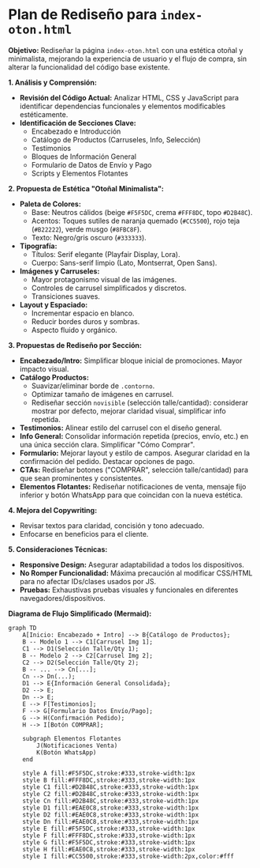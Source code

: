 # Plan de Rediseño para `index-oton.html`

**Objetivo:** Rediseñar la página `index-oton.html` con una estética otoñal y minimalista, mejorando la experiencia de usuario y el flujo de compra, sin alterar la funcionalidad del código base existente.

**1. Análisis y Comprensión:**

*   **Revisión del Código Actual:** Analizar HTML, CSS y JavaScript para identificar dependencias funcionales y elementos modificables estéticamente.
*   **Identificación de Secciones Clave:**
    *   Encabezado e Introducción
    *   Catálogo de Productos (Carruseles, Info, Selección)
    *   Testimonios
    *   Bloques de Información General
    *   Formulario de Datos de Envío y Pago
    *   Scripts y Elementos Flotantes

**2. Propuesta de Estética "Otoñal Minimalista":**

*   **Paleta de Colores:**
    *   Base: Neutros cálidos (beige `#F5F5DC`, crema `#FFF8DC`, topo `#D2B48C`).
    *   Acentos: Toques sutiles de naranja quemado (`#CC5500`), rojo teja (`#B22222`), verde musgo (`#8FBC8F`).
    *   Texto: Negro/gris oscuro (`#333333`).
*   **Tipografía:**
    *   Títulos: Serif elegante (Playfair Display, Lora).
    *   Cuerpo: Sans-serif limpio (Lato, Montserrat, Open Sans).
*   **Imágenes y Carruseles:**
    *   Mayor protagonismo visual de las imágenes.
    *   Controles de carrusel simplificados y discretos.
    *   Transiciones suaves.
*   **Layout y Espaciado:**
    *   Incrementar espacio en blanco.
    *   Reducir bordes duros y sombras.
    *   Aspecto fluido y orgánico.

**3. Propuestas de Rediseño por Sección:**

*   **Encabezado/Intro:** Simplificar bloque inicial de promociones. Mayor impacto visual.
*   **Catálogo Productos:**
    *   Suavizar/eliminar borde de `.contorno`.
    *   Optimizar tamaño de imágenes en carrusel.
    *   Rediseñar sección `novisible` (selección talle/cantidad): considerar mostrar por defecto, mejorar claridad visual, simplificar info repetida.
*   **Testimonios:** Alinear estilo del carrusel con el diseño general.
*   **Info General:** Consolidar información repetida (precios, envío, etc.) en una única sección clara. Simplificar "Cómo Comprar".
*   **Formulario:** Mejorar layout y estilo de campos. Asegurar claridad en la confirmación del pedido. Destacar opciones de pago.
*   **CTAs:** Rediseñar botones ("COMPRAR", selección talle/cantidad) para que sean prominentes y consistentes.
*   **Elementos Flotantes:** Rediseñar notificaciones de venta, mensaje fijo inferior y botón WhatsApp para que coincidan con la nueva estética.

**4. Mejora del Copywriting:**

*   Revisar textos para claridad, concisión y tono adecuado.
*   Enfocarse en beneficios para el cliente.

**5. Consideraciones Técnicas:**

*   **Responsive Design:** Asegurar adaptabilidad a todos los dispositivos.
*   **No Romper Funcionalidad:** Máxima precaución al modificar CSS/HTML para no afectar IDs/clases usados por JS.
*   **Pruebas:** Exhaustivas pruebas visuales y funcionales en diferentes navegadores/dispositivos.

**Diagrama de Flujo Simplificado (Mermaid):**

```mermaid
graph TD
    A[Inicio: Encabezado + Intro] --> B{Catálogo de Productos};
    B -- Modelo 1 --> C1[Carrusel Img 1];
    C1 --> D1(Selección Talle/Qty 1);
    B -- Modelo 2 --> C2[Carrusel Img 2];
    C2 --> D2(Selección Talle/Qty 2);
    B -- ... --> Cn[...];
    Cn --> Dn(...);
    D1 --> E{Información General Consolidada};
    D2 --> E;
    Dn --> E;
    E --> F[Testimonios];
    F --> G[Formulario Datos Envío/Pago];
    G --> H(Confirmación Pedido);
    H --> I[Botón COMPRAR];

    subgraph Elementos Flotantes
        J(Notificaciones Venta)
        K(Botón WhatsApp)
    end

    style A fill:#F5F5DC,stroke:#333,stroke-width:1px
    style B fill:#FFF8DC,stroke:#333,stroke-width:1px
    style C1 fill:#D2B48C,stroke:#333,stroke-width:1px
    style C2 fill:#D2B48C,stroke:#333,stroke-width:1px
    style Cn fill:#D2B48C,stroke:#333,stroke-width:1px
    style D1 fill:#EAE0C8,stroke:#333,stroke-width:1px
    style D2 fill:#EAE0C8,stroke:#333,stroke-width:1px
    style Dn fill:#EAE0C8,stroke:#333,stroke-width:1px
    style E fill:#F5F5DC,stroke:#333,stroke-width:1px
    style F fill:#FFF8DC,stroke:#333,stroke-width:1px
    style G fill:#F5F5DC,stroke:#333,stroke-width:1px
    style H fill:#EAE0C8,stroke:#333,stroke-width:1px
    style I fill:#CC5500,stroke:#333,stroke-width:2px,color:#fff